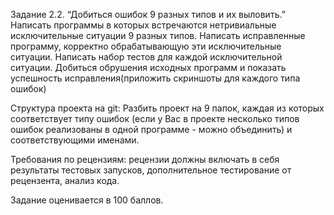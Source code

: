 Задание 2.2. “Добиться ошибок 9 разных типов и их выловить.”
Написать программы в которых встречаются нетривиальные исключительные ситуации 9 разных типов. Написать исправленные программу, корректно обрабатывающую эти исключительные ситуации. Написать набор тестов для каждой исключительной ситуации.  Добиться обрушения исходных программ и показать успешность исправления(приложить скриншоты для каждого типа ошибок)

Структура проекта на git:
Разбить проект на 9 папок, каждая из которых соответствует типу ошибок (если у Вас в проекте несколько типов ошибок реализованы в одной программе - можно объединить) и соответствующими именами.

Требования по рецензиям: рецензии должны включать в себя результаты тестовых запусков, дополнительное тестирование от рецензента, анализ кода.

Задание оценивается в 100 баллов.
